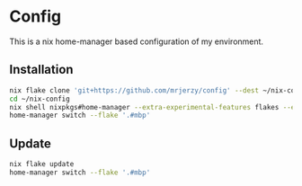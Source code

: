 # Config

This is a nix home-manager based configuration of my environment.

## Installation

```bash
nix flake clone 'git+https://github.com/mrjerzy/config' --dest ~/nix-config --extra-experimental-features flakes --extra-experimental-features nix-command
cd ~/nix-config
nix shell nixpkgs#home-manager --extra-experimental-features flakes --extra-experimental-features nix-command
home-manager switch --flake '.#mbp'
```

## Update

```bash
nix flake update
home-manager switch --flake '.#mbp'
```
